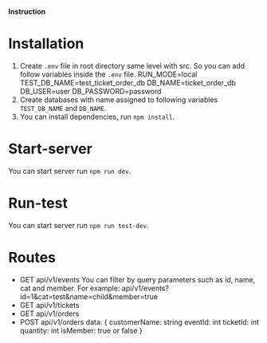 **Instruction**
# Installation
1. Create `.env` file in root directory same level with src. So you can add follow variables inside the `.env` file.
    RUN_MODE=local
    TEST_DB_NAME=test_ticket_order_db
    DB_NAME=ticket_order_db
    DB_USER=user
    DB_PASSWORD=password
2. Create databases with name assigned to following variables `TEST_DB_NAME` and `DB_NAME`.
3. You can install dependencies, run `npm install`.

# Start-server
You can start server run `npm run dev`.

# Run-test
You can start server run `npm run test-dev`.

# Routes
- GET api/v1/events
  You can filter by query parameters such as id, name, cat and member.
  For example: api/v1/events?id=1&cat=test&name=child&member=true
- GET api/v1/tickets
- GET api/v1/orders
- POST api/v1/orders
      data: {
        customerName: string
        eventId: int
        ticketId: int
        quantity: int
        isMember: true or false
      }